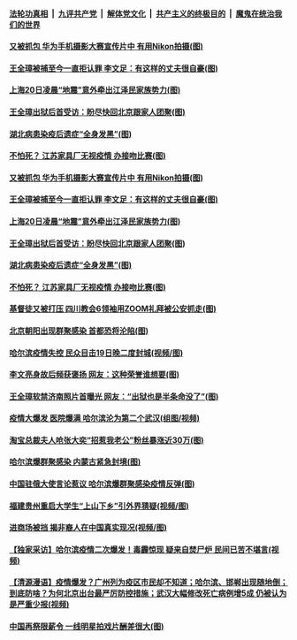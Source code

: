 ####  [法轮功真相](../../../../basic/blob/master/README.md?t=04212101) &nbsp;|&nbsp; [九评共产党](../../../../9ping.md/blob/master/README.md?t=04212101) &nbsp;|&nbsp; [解体党文化](../../../../jtdwh.md/blob/master/README.md?t=04212101)  &nbsp;|&nbsp; [共产主义的终极目的](../../../../gczydzjmd.md/blob/master/README.md?t=04212101) &nbsp;|&nbsp; [魔鬼在统治我们的世界](../../../../mgztzwmdsj.md/blob/master/README.md?t=04212101) 

#### [又被抓包 华为手机摄影大赛宣传片中 有用Nikon拍摄(图)](../pages/p1/930569.md?t=04212101) 

#### [王全璋被捕至今一直拒认罪 李文足：有这样的丈夫很自豪(图)](../pages/p1/930541.md?t=04212101) 

#### [上海20日凌晨“地震”意外牵出江泽民家族势力(图)](../pages/p1/930460.md?t=04212101) 

#### [王全璋出狱后首受访：盼尽快回北京跟家人团聚(图)](../pages/p1/930483.md?t=04212101) 

#### [湖北病患染疫后遗症“全身发黑”(图)](../pages/p1/930481.md?t=04212101) 

#### [不怕死？ 江苏家具厂无视疫情 办接吻比赛(图)](../pages/p1/930479.md?t=04212101) 

#### [又被抓包 华为手机摄影大赛宣传片中 有用Nikon拍摄(图)](../pages/p1/930569.md?t=04212101) 

#### [王全璋被捕至今一直拒认罪 李文足：有这样的丈夫很自豪(图)](../pages/p1/930541.md?t=04212101) 

#### [上海20日凌晨“地震”意外牵出江泽民家族势力(图)](../pages/p1/930460.md?t=04212101) 

#### [王全璋出狱后首受访：盼尽快回北京跟家人团聚(图)](../pages/p1/930483.md?t=04212101) 

#### [湖北病患染疫后遗症“全身发黑”(图)](../pages/p1/930481.md?t=04212101) 

#### [不怕死？ 江苏家具厂无视疫情 办接吻比赛(图)](../pages/p1/930479.md?t=04212101) 

#### [基督徒又被打压 四川教会6领袖用ZOOM礼拜被公安抓走(图)](../pages/p1/930451.md?t=04212101) 

#### [北京朝阳出现群聚感染 首都恐将沦陷(图)](../pages/p1/930453.md?t=04212101) 

#### [哈尔滨疫情失控 民众目击19日晚二度封城(视频/图)](../pages/p1/930448.md?t=04212101) 

#### [李文亮身故后频获褒扬 网友：这种荣誉谁想要(图)](../pages/p1/930436.md?t=04212101) 

#### [王全璋软禁济南照片首曝光 网友：“出狱也是半条命没了”(图)](../pages/p1/930421.md?t=04212101) 

#### [疫情大爆发 医院爆满 哈尔滨沦为第二个武汉(组图/视频)](../pages/p1/930402.md?t=04212101) 

#### [淘宝总裁夫人呛张大奕“招惹我老公”粉丝暴涨近30万(图)](../pages/p1/930388.md?t=04212101) 

#### [哈尔滨爆群聚感染 内蒙古紧急封境(图)](../pages/p1/930239.md?t=04212101) 

#### [中国驻俄大使言论惹议 哈尔滨爆群聚感染疫情反弹(图)](../pages/p1/930381.md?t=04212101) 

#### [福建贵州重启大学生“上山下乡”引外界猜疑(视频/图)](../pages/p1/930361.md?t=04212101) 

#### [进商场被挡 揭非裔人在中国真实现况(视频/图)](../pages/p1/930359.md?t=04212101) 

#### [【独家采访】哈尔滨疫情二次爆发！毒霾惊现 疑来自焚尸炉 民间已苦不堪言(视频)](../pages/p1/930352.md?t=04212101) 

#### [【清源漫语】疫情爆发？广州列为疫区市民却不知道；哈尔滨、邯郸出现随地倒；到底防啥？为何北京出台最严厉防控措施；武汉大幅修改死亡病例增5成 仍被认为是严重少报(视频)](../pages/p1/930276.md?t=04212101) 

#### [中国再祭限薪令 一线明星拍戏片酬差很大(图)](../pages/p1/930341.md?t=04212101) 

